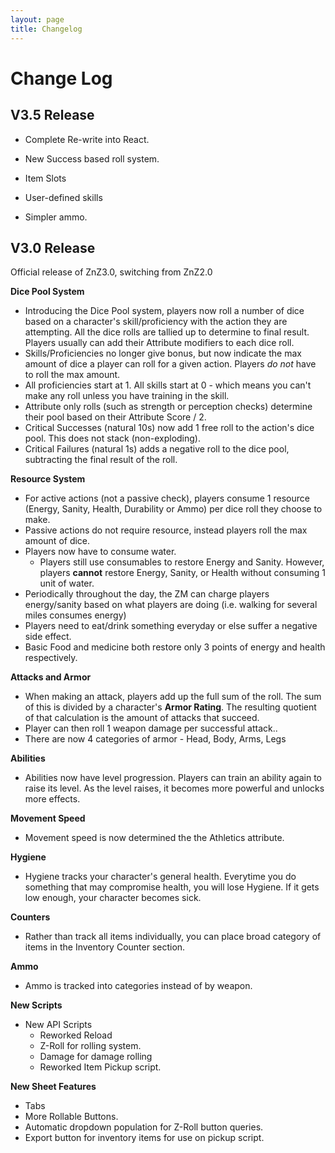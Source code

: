 ```yaml
---
layout: page
title: Changelog
---
```



# Change Log #

## V3.5 Release ##

- Complete Re-write into React.

- New Success based roll system.

- Item Slots

- User-defined skills

- Simpler ammo.




## V3.0 Release ##

Official release of ZnZ3.0, switching from ZnZ2.0

**Dice Pool System**
- Introducing the Dice Pool system, players now roll a number of dice based on a character's skill/proficiency with the action they are attempting. All the dice rolls are tallied up to determine to final result. Players usually can add their Attribute modifiers to each dice roll.
- Skills/Proficiencies no longer give bonus, but now indicate the max amount of dice a player can roll for a given action. Players *do not* have to roll the max amount.
- All proficiencies start at 1. All skills start at 0 - which means you can't make any roll unless you have training in the skill.
- Attribute only rolls (such as strength or perception checks) determine their pool based on their Attribute Score / 2.
- Critical Successes (natural 10s) now add 1 free roll to the action's dice pool. This does not stack (non-exploding).
- Critical Failures (natural 1s) adds a negative roll to the dice pool, subtracting the final result of the roll.

**Resource System**
- For active actions (not a passive check), players consume 1 resource (Energy, Sanity, Health, Durability or Ammo) per dice roll they choose to make. 
- Passive actions do not require resource, instead players roll the max amount of dice.
- Players now have to consume water. 
    - Players still use consumables to restore Energy and Sanity. However, players **cannot** restore Energy, Sanity, or Health without consuming 1 unit of water.
- Periodically throughout the day, the ZM can charge players energy/sanity based on what players are doing (i.e. walking for several miles consumes energy)
- Players need to eat/drink something everyday or else suffer a negative side effect.
- Basic Food and medicine both restore only 3 points of energy and health respectively.


**Attacks and Armor**
- When making an attack, players add up the full sum of the roll. The sum of this is divided by a character's **Armor Rating**. The resulting quotient of that calculation is the amount of attacks that succeed. 
- Player can then roll 1 weapon damage per successful attack..
- There are now 4 categories of armor - Head, Body, Arms, Legs

**Abilities**
- Abilities now have level progression. Players can train an ability again to raise its level. As the level raises, it becomes more powerful and unlocks more effects.

**Movement Speed**
- Movement speed is now determined the the Athletics attribute.

**Hygiene**
- Hygiene tracks your character's general health. Everytime you do something that may compromise health, you will lose Hygiene. If it gets low enough, your character becomes sick.

**Counters**
- Rather than track all items individually, you can place broad category of items in the Inventory Counter section.

**Ammo**
- Ammo is tracked into categories instead of by weapon.

**New Scripts**
- New API Scripts
    - Reworked Reload
    - Z-Roll for rolling system.
    - Damage for damage rolling
    - Reworked Item Pickup script.

**New Sheet Features**
- Tabs
- More Rollable Buttons. 
- Automatic dropdown population for Z-Roll button queries.
- Export button for inventory items for use on pickup script.